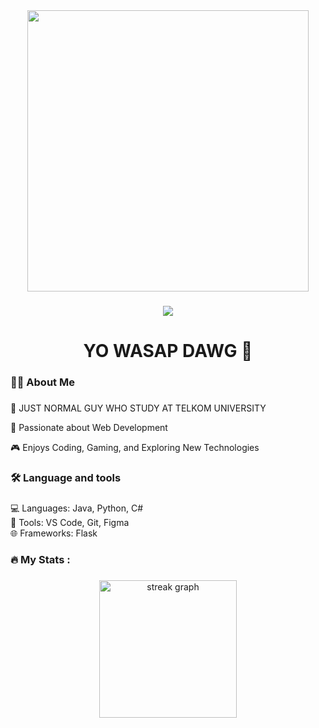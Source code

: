 <div align="center">
  <img height="450" src="https://media1.tenor.com/m/76bZ4s0I15cAAAAC/hu-tao-genshin-impact.gif"  />
</div>

###



###

<div align="center">
  <img src="https://visitor-badge.laobi.icu/badge?page_id=maurodesouza.maurodesouza&"  />
</div>

###

<h1 align="center">YO WASAP DAWG 👾</h1>

###

<h3 align="left">👩‍💻  About Me</h3>

###

<p align="left">👾 JUST NORMAL GUY WHO STUDY AT TELKOM UNIVERSITY</p>
<p align="left">🚀 Passionate about Web Development</p>
<p align="left">🎮 Enjoys Coding, Gaming, and Exploring New Technologies</p>

###

<h3 align="left">🛠 Language and tools</h3>

###

<div align="left">
<p align="left">
  💻 Languages: Java, Python, C#<br>
  🔧 Tools: VS Code, Git, Figma <br>
  🌐 Frameworks: Flask <br>
</p>
</div>

###

<h3 align="left">🔥   My Stats :</h3>

###

<div align="center">
  <img src="https://streak-stats.demolab.com?user=maurodesouza&locale=en&mode=daily&theme=dark&hide_border=false&border_radius=5&order=3" height="220" alt="streak graph"  />
</div>

###
